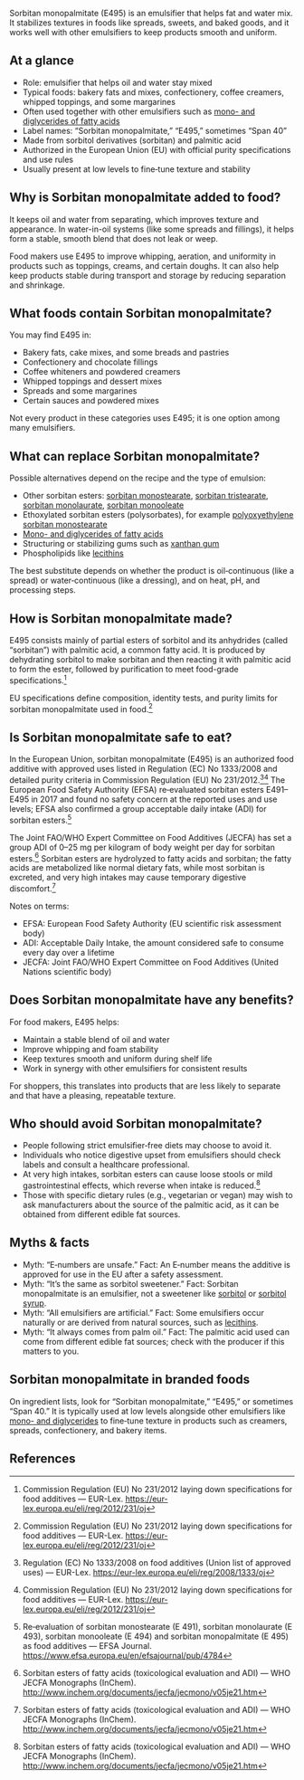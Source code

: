 Sorbitan monopalmitate (E495) is an emulsifier that helps fat and water mix. It stabilizes textures in foods like spreads, sweets, and baked goods, and it works well with other emulsifiers to keep products smooth and uniform.
<!--more-->

## At a glance
- Role: emulsifier that helps oil and water stay mixed
- Typical foods: bakery fats and mixes, confectionery, coffee creamers, whipped toppings, and some margarines
- Often used together with other emulsifiers such as [mono- and diglycerides of fatty acids](/e471-mono-and-diglycerides-of-fatty-acids)
- Label names: “Sorbitan monopalmitate,” “E495,” sometimes “Span 40”
- Made from sorbitol derivatives (sorbitan) and palmitic acid
- Authorized in the European Union (EU) with official purity specifications and use rules
- Usually present at low levels to fine‑tune texture and stability

## Why is Sorbitan monopalmitate added to food?
It keeps oil and water from separating, which improves texture and appearance. In water-in-oil systems (like some spreads and fillings), it helps form a stable, smooth blend that does not leak or weep.

Food makers use E495 to improve whipping, aeration, and uniformity in products such as toppings, creams, and certain doughs. It can also help keep products stable during transport and storage by reducing separation and shrinkage.

## What foods contain Sorbitan monopalmitate?
You may find E495 in:
- Bakery fats, cake mixes, and some breads and pastries
- Confectionery and chocolate fillings
- Coffee whiteners and powdered creamers
- Whipped toppings and dessert mixes
- Spreads and some margarines
- Certain sauces and powdered mixes

Not every product in these categories uses E495; it is one option among many emulsifiers.

## What can replace Sorbitan monopalmitate?
Possible alternatives depend on the recipe and the type of emulsion:
- Other sorbitan esters: [sorbitan monostearate](/e491-sorbitan-monostearate), [sorbitan tristearate](/e492-sorbitan-tristearate), [sorbitan monolaurate](/e493-sorbitan-monolaurate), [sorbitan monooleate](/e494-sorbitan-monooleate)
- Ethoxylated sorbitan esters (polysorbates), for example [polyoxyethylene sorbitan monostearate](/e435-polyoxyethylene-sorbitan-monostearate)
- [Mono- and diglycerides of fatty acids](/e471-mono-and-diglycerides-of-fatty-acids)
- Structuring or stabilizing gums such as [xanthan gum](/e415-xanthan-gum)
- Phospholipids like [lecithins](/e322-lecithins)

The best substitute depends on whether the product is oil‑continuous (like a spread) or water‑continuous (like a dressing), and on heat, pH, and processing steps.

## How is Sorbitan monopalmitate made?
E495 consists mainly of partial esters of sorbitol and its anhydrides (called “sorbitan”) with palmitic acid, a common fatty acid. It is produced by dehydrating sorbitol to make sorbitan and then reacting it with palmitic acid to form the ester, followed by purification to meet food-grade specifications.[^2]

EU specifications define composition, identity tests, and purity limits for sorbitan monopalmitate used in food.[^2]

## Is Sorbitan monopalmitate safe to eat?
In the European Union, sorbitan monopalmitate (E495) is an authorized food additive with approved uses listed in Regulation (EC) No 1333/2008 and detailed purity criteria in Commission Regulation (EU) No 231/2012.[^3][^2] The European Food Safety Authority (EFSA) re‑evaluated sorbitan esters E491–E495 in 2017 and found no safety concern at the reported uses and use levels; EFSA also confirmed a group acceptable daily intake (ADI) for sorbitan esters.[^1]

The Joint FAO/WHO Expert Committee on Food Additives (JECFA) has set a group ADI of 0–25 mg per kilogram of body weight per day for sorbitan esters.[^4] Sorbitan esters are hydrolyzed to fatty acids and sorbitan; the fatty acids are metabolized like normal dietary fats, while most sorbitan is excreted, and very high intakes may cause temporary digestive discomfort.[^4]

Notes on terms:
- EFSA: European Food Safety Authority (EU scientific risk assessment body)
- ADI: Acceptable Daily Intake, the amount considered safe to consume every day over a lifetime
- JECFA: Joint FAO/WHO Expert Committee on Food Additives (United Nations scientific body)

## Does Sorbitan monopalmitate have any benefits?
For food makers, E495 helps:
- Maintain a stable blend of oil and water
- Improve whipping and foam stability
- Keep textures smooth and uniform during shelf life
- Work in synergy with other emulsifiers for consistent results

For shoppers, this translates into products that are less likely to separate and that have a pleasing, repeatable texture.

## Who should avoid Sorbitan monopalmitate?
- People following strict emulsifier‑free diets may choose to avoid it.
- Individuals who notice digestive upset from emulsifiers should check labels and consult a healthcare professional.
- At very high intakes, sorbitan esters can cause loose stools or mild gastrointestinal effects, which reverse when intake is reduced.[^4]
- Those with specific dietary rules (e.g., vegetarian or vegan) may wish to ask manufacturers about the source of the palmitic acid, as it can be obtained from different edible fat sources.

## Myths & facts
- Myth: “E‑numbers are unsafe.” Fact: An E‑number means the additive is approved for use in the EU after a safety assessment.
- Myth: “It’s the same as sorbitol sweetener.” Fact: Sorbitan monopalmitate is an emulsifier, not a sweetener like [sorbitol](/e420-sorbitol) or [sorbitol syrup](/e420ii-sorbitol-syrup).
- Myth: “All emulsifiers are artificial.” Fact: Some emulsifiers occur naturally or are derived from natural sources, such as [lecithins](/e322-lecithins).
- Myth: “It always comes from palm oil.” Fact: The palmitic acid used can come from different edible fat sources; check with the producer if this matters to you.

## Sorbitan monopalmitate in branded foods
On ingredient lists, look for “Sorbitan monopalmitate,” “E495,” or sometimes “Span 40.” It is typically used at low levels alongside other emulsifiers like [mono- and diglycerides](/e471-mono-and-diglycerides-of-fatty-acids) to fine‑tune texture in products such as creamers, spreads, confectionery, and bakery items.

## References
[^1]: Re‑evaluation of sorbitan monostearate (E 491), sorbitan monolaurate (E 493), sorbitan monooleate (E 494) and sorbitan monopalmitate (E 495) as food additives — EFSA Journal. https://www.efsa.europa.eu/en/efsajournal/pub/4784
[^2]: Commission Regulation (EU) No 231/2012 laying down specifications for food additives — EUR-Lex. https://eur-lex.europa.eu/eli/reg/2012/231/oj
[^3]: Regulation (EC) No 1333/2008 on food additives (Union list of approved uses) — EUR-Lex. https://eur-lex.europa.eu/eli/reg/2008/1333/oj
[^4]: Sorbitan esters of fatty acids (toxicological evaluation and ADI) — WHO JECFA Monographs (InChem). http://www.inchem.org/documents/jecfa/jecmono/v05je21.htm
